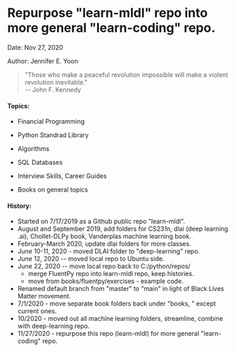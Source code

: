 # Repurpose "learn-mldl" repo into more general "learn-coding" repo.  

Date: Nov 27, 2020

Author:  Jennifer E. Yoon   

>  "Those who make a peaceful revolution impossible will make a violent revolution inevitable."  
    -- John F. Kennedy  
 
#### Topics:  

  * Financial Programming  
  
  * Python Standrad Library  
  
  * Algorithms  
  
  * SQL Databases  
  
  * Interview Skills, Career Guides  
  
  * Books on general topics  
 

#### History:  

 * Started on 7/17/2019 as a Github public repo "learn-mldl".  
 * August and September 2019, add folders for CS231n, dlai (deep learning .ai), Chollet-DLPy book, 
   Vanderplas machine learning book.
 * February-March 2020, update dlai folders for more classes.  
 * June 10-11, 2020 - moved DLAI folder to "deep-learning" repo.  
 * June 12, 2020 -- moved local repo to Ubuntu side. 
 * June 22, 2020 -- move local repo back to C:/python/repos/ 
    - merge FluentPy repo into learn-mldl repo, keep histories. 
    - move from books/fluentpy/exercises - example code.  
 * Renamed default branch from "master" to "main" in light of Black Lives Matter movement. 
 * 7/1/2020 - move separate book folders back under "books, " except current ones. 
 * 10/2020 - moved out all machine learning folders, streamline, combine with deep-learning repo.  
 * 11/27/2020 - repurpose this repo (learn-mldl) for more general "learn-coding" repo.  
